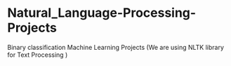 # Natural_Language-Processing-Projects
Binary classification Machine Learning Projects (We are using NLTK library for Text Processing )  
